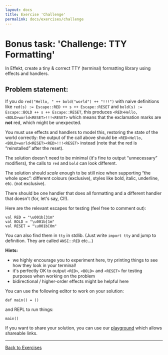 ```yaml
---
layout: docs
title: Exercise 'Challenge'
permalink: docs/exercises/challenge
---
```


# Bonus task: 'Challenge: TTY Formatting'

In Effekt, create a tiny & correct TTY (terminal) formatting library using effects and handlers.

## Problem statement:

If you do `red("Hello, " ++ bold("world") ++ "!!!")` with naive definitions
like `red(s) := Escape::RED ++ s ++ Escape::RESET` and `bold(s) := Escape::BOLD ++ s ++ Escape::RESET`,
this produces `<RED>Hello, <BOLD>world<RESET>!!!<RESET>` which means that the exclamation marks are **not** red, which might be unexpected.

You must use effects and handlers to model this, restoring the state of the world correctly:
the output of the call above should be `<RED>Hello, <BOLD>world<RESET><RED>!!!<RESET>` instead
(note that the red is “reinstalled” after the reset).

The solution doesn't need to be minimal (it's fine to output “unnecessary” modifiers),
the calls to `red` and `bold` can look different.

The solution should _scale_ enough to be still nice when supporting “the whole spec”:
different colours (exclusive), styles like bold, italic, underline, etc. (not exclusive).

There should be one handler that does all formatting and a different handler that doesn't (for, let's say, CI!).

Here are the relevant escapes for testing (feel free to comment out):
```effekt
val RED = "\u001b[31m"
val BOLD = "\u001b[1m"
val RESET = "\u001b[0m"
```
You can also find them in `tty` in stdlib. (Just write `import tty` and jump to definition. They are called `ANSI::RED` etc...)

**Hints:**
- we highly encourage you to experiment here, try printing things to see how they look in your terminal!
- it's perfectly OK to output `<RED>`, `<BOLD>` and `<RESET>` for testing purposes when working on the problem
- bidirectional / higher-order effects might be helpful here

You can use the following editor to work on your solution:

```effekt
def main() = ()
```

and REPL to run things:

```effekt:repl
main()
```

If you want to share your solution, you can use our [playground](/playground) which allows shareable links.

---

[Back to Exercises](/docs/exercises)
